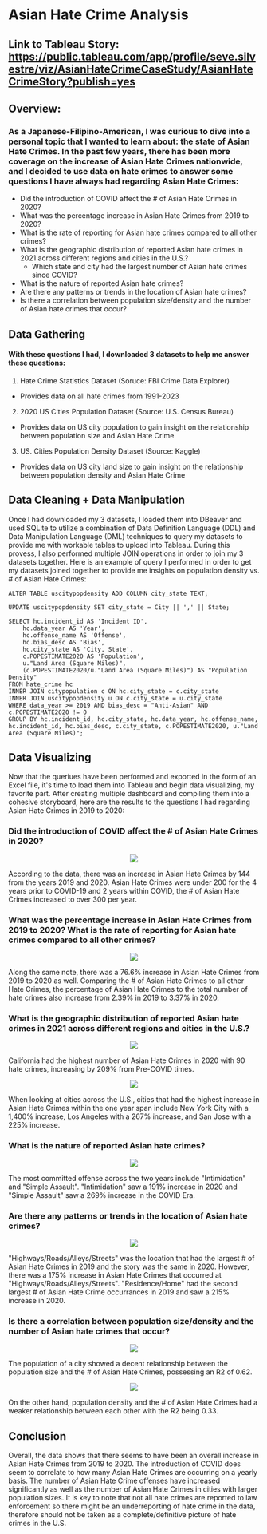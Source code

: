 # Asian Hate Crime Analysis
## Link to Tableau Story: https://public.tableau.com/app/profile/seve.silvestre/viz/AsianHateCrimeCaseStudy/AsianHateCrimeStory?publish=yes

## Overview:
### As a Japanese-Filipino-American, I was curious to dive into a personal topic that I wanted to learn about: the state of Asian Hate Crimes. In the past few years, there has been more coverage on the increase of Asian Hate Crimes nationwide, and I decided to use data on hate crimes to answer some questions I have always had regarding Asian Hate Crimes:

- Did the introduction of COVID affect the # of Asian Hate Crimes in 2020?
- What was the percentage increase in Asian Hate Crimes from 2019 to 2020?
- What is the rate of reporting for Asian hate crimes compared to all other crimes?
- What is the geographic distribution of reported Asian hate crimes in 2021 across different regions and cities in the U.S.?
    - Which state and city had the largest number of Asian hate crimes since COVID?
- What is the nature of reported Asian hate crimes?
- Are there any patterns or trends in the location of Asian hate crimes? 
- Is there a correlation between population size/density and the number of Asian hate crimes that occur?

## Data Gathering
#### With these questions I had, I downloaded 3 datasets to help me answer these questions:
1. Hate Crime Statistics Dataset (Soruce: FBI Crime Data Explorer)
 - Provides data on all hate crimes from 1991-2023
2. 2020 US Cities Population Dataset (Source: U.S. Census Bureau)
 - Provides data on US city population to gain insight on the relationship between population size and Asian Hate Crime
3. US. Cities Population Density Dataset (Source: Kaggle)
 - Provides data on US city land size to gain insight on the relationship between population density and Asian Hate Crime

## Data Cleaning + Data Manipulation
Once I had downloaded my 3 datasets, I loaded them into DBeaver and used SQLite to utilize a combination of Data Definition Language (DDL) and Data Manipulation Language (DML) techniques to query my datasets to provide me with workable tables to upload into Tableau. During this provess, I also performed multiple JOIN operations in order to join my 3 datasets together. Here is an example of query I performed in order to get my datasets joined together to provide me insights on population density vs. # of Asian Hate Crimes:

```
ALTER TABLE uscitypopdensity ADD COLUMN city_state TEXT;

UPDATE uscitypopdensity SET city_state = City || ',' || State;

SELECT hc.incident_id AS 'Incident ID',
	hc.data_year AS 'Year',
	hc.offense_name AS 'Offense',
	hc.bias_desc AS 'Bias',
	hc.city_state AS 'City, State',
	c.POPESTIMATE2020 AS 'Population',
	u."Land Area (Square Miles)",
	(c.POPESTIMATE2020/u."Land Area (Square Miles)") AS "Population Density"
FROM hate_crime hc
INNER JOIN citypopulation c ON hc.city_state = c.city_state
INNER JOIN uscitypopdensity u ON c.city_state = u.city_state
WHERE data_year >= 2019 AND bias_desc = "Anti-Asian" AND c.POPESTIMATE2020 != 0
GROUP BY hc.incident_id, hc.city_state, hc.data_year, hc.offense_name, hc.incident_id, hc.bias_desc, c.city_state, c.POPESTIMATE2020, u."Land Area (Square Miles)";
```
## Data Visualizing
Now that the queriues have been performed and exported in the form of an Excel file, it's time to load them into Tableau and begin data visualizing, my favorite part. After creating multiple dashboard and compiling them into a cohesive storyboard, here are the results to the questions I had regarding Asian Hate Crimes in 2019 to 2020:


### Did the introduction of COVID affect the # of Asian Hate Crimes in 2020?
<p align="center">
  <img src= "https://github.com/sevesilvestre/AsianHateCrimeAnalysis/blob/main/images/%23ofCrimes.png">
</p>

According to the data, there was an increase in Asian Hate Crimes by 144 from the years 2019 and 2020. Asian Hate Crimes were under 200 for the 4 years prior to COVID-19 and 2 years within COVID, the # of Asian Hate Crimes increased to over 300 per year. 

### What was the percentage increase in Asian Hate Crimes from 2019 to 2020? What is the rate of reporting for Asian hate crimes compared to all other crimes?
<p align="center">
  <img src= "https://github.com/sevesilvestre/AsianHateCrimeAnalysis/blob/main/images/%25ofCrimes.png">
</p>

Along the same note, there was a 76.6% increase in Asian Hate Crimes from 2019 to 2020 as well. Comparing the # of Asian Hate Crimes to all other Hate Crimes, the percentage of Asian Hate Crimes to the total number of hate crimes also increase from 2.39% in 2019 to 3.37% in 2020. 

### What is the geographic distribution of reported Asian hate crimes in 2021 across different regions and cities in the U.S.?
<p align="center">
  <img src= "https://github.com/sevesilvestre/AsianHateCrimeAnalysis/blob/main/images/State.png">
</p>

California had the highest number of Asian Hate Crimes in 2020 with 90 hate crimes, increasing by 209% from Pre-COVID times. 

<p align="center">
  <img src= "https://github.com/sevesilvestre/AsianHateCrimeAnalysis/blob/main/images/Cities.png" >
</p>

When looking at cities across the U.S., cities that had the highest increase in Asian Hate Crimes within the one year span include New York City with a 1,400% increase, Los Angeles with a 267% increase, and San Jose with a 225% increase. 

### What is the nature of reported Asian hate crimes?
<p align="center">
  <img src= "https://github.com/sevesilvestre/AsianHateCrimeAnalysis/blob/main/images/Offenses.png">
</p>

The most committed offense across the two years include "Intimidation" and "Simple Assault". "Intimidation" saw a 191% increase in 2020 and "Simple Assault" saw a 269% increase in the COVID Era. 

### Are there any patterns or trends in the location of Asian hate crimes?
<p align="center">
  <img src= "https://github.com/sevesilvestre/AsianHateCrimeAnalysis/blob/main/images/Locations.png">
</p>

"Highways/Roads/Alleys/Streets" was the location that had the largest # of Asian Hate Crimes in 2019 and the story was the same in 2020. However, there was a 175% increase in Asian Hate Crimes that occurred at "Highways/Roads/Alleys/Streets". "Residence/Home" had the second largest # of Asian Hate Crime occurrances in 2019 and saw a 215% increase in 2020.

### Is there a correlation between population size/density and the number of Asian hate crimes that occur?
<p align="center">
  <img src= "https://github.com/sevesilvestre/AsianHateCrimeAnalysis/blob/main/images/popsize.png">
</p>

The population of a city showed a decent relationship between the population size and the # of Asian Hate Crimes, possessing an R2 of 0.62. 

<p align="center">
  <img src= "https://github.com/sevesilvestre/AsianHateCrimeAnalysis/blob/main/images/popdensity.png">
</p>

On the other hand, population density and the # of Asian Hate Crimes had a weaker relationship between each other with the R2 being 0.33. 

## Conclusion
Overall, the data shows that there seems to have been an overall increase in Asian Hate Crimes from 2019 to 2020. The introduction of COVID does seem to correlate to how many Asian Hate Crimes are occurring on a yearly basis. The number of Asian Hate Crime offenses have increased significantly as well as the number of Asian Hate Crimes in cities with larger population sizes. It is key to note that not all hate crimes are reported to law enforcement so there might be an underreporting of hate crime in the data, therefore should not be taken as a complete/definitive picture of hate crimes in the U.S.

